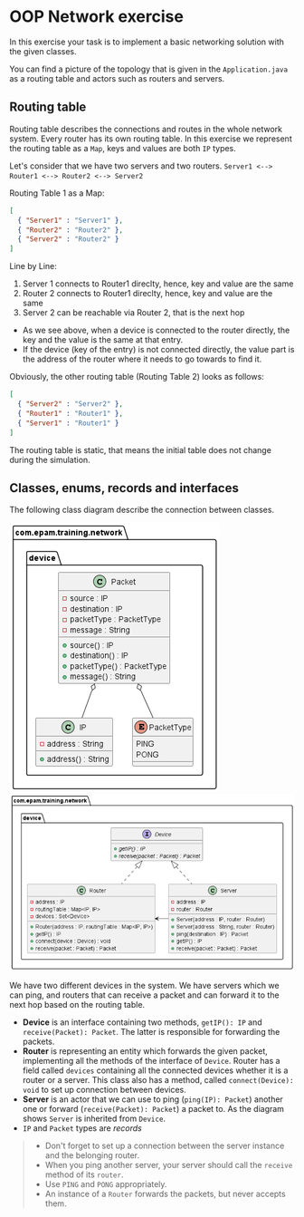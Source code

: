 # OOP Network exercise

In this exercise your task is to implement a basic networking solution with the given classes.

You can find a picture of the topology that is given in the `Application.java` as a routing table and actors such as routers and servers.

## Routing table

Routing table describes the connections and routes in the whole network system.
Every router has its own routing table.
In this exercise we represent the routing table as a `Map`, keys and values are both `IP` types.

Let's consider that we have two servers and two routers. `Server1 <--> Router1 <--> Router2 <--> Server2`

Routing Table 1 as a Map:

```json
[
  { "Server1" : "Server1" },  
  { "Router2" : "Router2" },
  { "Server2" : "Router2" }
]
```

Line by Line:
1. Server 1 connects to Router1 direclty, hence, key and value are the same
2. Router 2 connects to Router1 direclty, hence, key and value are the same
3. Server 2 can be reachable via Router 2, that is the next hop

* As we see above, when a device is connected to the router directly, the key and the value is the same at that entry.
* If the device (key of the entry) is not connected directly, the value part is the address of the router where 
it needs to go towards to find it.

Obviously, the other routing table (Routing Table 2) looks as follows:

```json
[
  { "Server2" : "Server2" },
  { "Router1" : "Router1" },
  { "Server1" : "Router1" }
]
```

The routing table is static, that means the initial table does not change during the simulation.

## Classes, enums, records and interfaces

The following class diagram describe the connection between classes.

![](https://raw.githubusercontent.com/epam-java-cre/exercise-specification-images/main/oop-network/domain.png)
![](https://raw.githubusercontent.com/epam-java-cre/exercise-specification-images/main/oop-network/device.png)

We have two different devices in the system. We have servers which we can ping, and routers that can receive a packet
and can forward it to the next hop based on the routing table. 

* **Device** is an interface containing two methods, `getIP(): IP` and `receive(Packet): Packet`. 
The latter is responsible for forwarding the packets.
* **Router** is representing an entity which forwards the given packet, implementing all the methods of the interface of `Device`. 
Router has a field called `devices` containing all the connected devices whether it is a router or a server.
This class also has a method, called `connect(Device): void` to set up connection between devices.
* **Server** is an actor that we can use to ping (`ping(IP): Packet`) another one or forward (`receive(Packet): Packet`) a packet to.
As the diagram shows `Server` is inherited from `Device`.
* `IP` and `Packet` types are *records*

> * Don't forget to set up a connection between the server instance and the belonging router.
> * When you ping another server, your server should call the `receive` method of its `router`.
> * Use `PING` and `PONG` appropriately.
> * An instance of a `Router` forwards the packets, but never accepts them.
